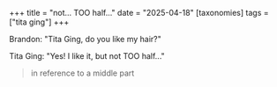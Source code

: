 +++
title = "not... TOO half..."
date = "2025-04-18"
[taxonomies]
tags = ["tita ging"]
+++


Brandon: "Tita Ging, do you like my hair?"

Tita Ging: "Yes! I like it, but not TOO half..."

> in reference to a middle part
